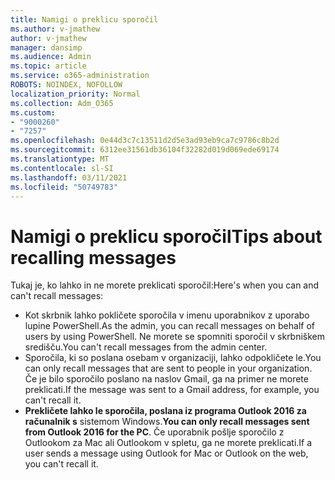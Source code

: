 ```yaml
---
title: Namigi o preklicu sporočil
ms.author: v-jmathew
author: v-jmathew
manager: dansimp
ms.audience: Admin
ms.topic: article
ms.service: o365-administration
ROBOTS: NOINDEX, NOFOLLOW
localization_priority: Normal
ms.collection: Adm_O365
ms.custom:
- "9000260"
- "7257"
ms.openlocfilehash: 0e44d3c7c13511d2d5e3ad93eb9ca7c9786c8b2d
ms.sourcegitcommit: 6312ee31561db36104f32282d019d069ede69174
ms.translationtype: MT
ms.contentlocale: sl-SI
ms.lasthandoff: 03/11/2021
ms.locfileid: "50749783"
---
```

# <a name="tips-about-recalling-messages"></a><span data-ttu-id="28b8b-102">Namigi o preklicu sporočil</span><span class="sxs-lookup"><span data-stu-id="28b8b-102">Tips about recalling messages</span></span>

<span data-ttu-id="28b8b-103">Tukaj je, ko lahko in ne morete preklicati sporočil:</span><span class="sxs-lookup"><span data-stu-id="28b8b-103">Here's when you can and can't recall messages:</span></span>

* <span data-ttu-id="28b8b-104">Kot skrbnik lahko pokličete sporočila v imenu uporabnikov z uporabo lupine PowerShell.</span><span class="sxs-lookup"><span data-stu-id="28b8b-104">As the admin, you can recall messages on behalf of users by using PowerShell.</span></span> <span data-ttu-id="28b8b-105">Ne morete se spomniti sporočil v skrbniškem središču.</span><span class="sxs-lookup"><span data-stu-id="28b8b-105">You can't recall messages from the admin center.</span></span>
* <span data-ttu-id="28b8b-106">Sporočila, ki so poslana osebam v organizaciji, lahko odpokličete le.</span><span class="sxs-lookup"><span data-stu-id="28b8b-106">You can only recall messages that are sent to people in your organization.</span></span> <span data-ttu-id="28b8b-107">Če je bilo sporočilo poslano na naslov Gmail, ga na primer ne morete preklicati.</span><span class="sxs-lookup"><span data-stu-id="28b8b-107">If the message was sent to a Gmail address, for example, you can't recall it.</span></span>
* <span data-ttu-id="28b8b-108">**Prekličete lahko le sporočila, poslana iz programa Outlook 2016 za računalnik s** sistemom Windows.</span><span class="sxs-lookup"><span data-stu-id="28b8b-108">**You can only recall messages sent from Outlook 2016 for the PC**.</span></span> <span data-ttu-id="28b8b-109">Če uporabnik pošlje sporočilo z Outlookom za Mac ali Outlookom v spletu, ga ne morete preklicati.</span><span class="sxs-lookup"><span data-stu-id="28b8b-109">If a user sends a message using Outlook for Mac or Outlook on the web, you can't recall it.</span></span>
